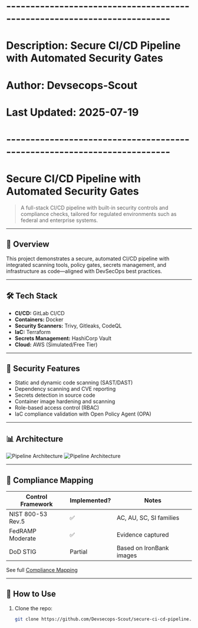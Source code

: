 # ------------------------------------------------------------------------
# Description: Secure CI/CD Pipeline with Automated Security Gates
# Author: Devsecops-Scout
# Last Updated: 2025-07-19
# ------------------------------------------------------------------------

# Secure CI/CD Pipeline with Automated Security Gates

> A full-stack CI/CD pipeline with built-in security controls and compliance checks, tailored for regulated environments such as federal and enterprise systems.

---

## 🚀 Overview

This project demonstrates a secure, automated CI/CD pipeline with integrated scanning tools, policy gates, secrets management, and infrastructure as code—aligned with DevSecOps best practices.

---

## 🛠️ Tech Stack

- **CI/CD:** GitLab CI/CD
- **Containers:** Docker
- **Security Scanners:** Trivy, Gitleaks, CodeQL
- **IaC:** Terraform
- **Secrets Management:** HashiCorp Vault
- **Cloud:** AWS (Simulated/Free Tier)

---

## 🔐 Security Features

- Static and dynamic code scanning (SAST/DAST)
- Dependency scanning and CVE reporting
- Secrets detection in source code
- Container image hardening and scanning
- Role-based access control (RBAC)
- IaC compliance validation with Open Policy Agent (OPA)

---

## 📊 Architecture

![Pipeline Architecture](./diagrams/secure-pipeline-arch.drawio)
![Pipeline Architecture](./screenshots/pipeline-flow.png)

---

## 🧩 Compliance Mapping

| Control Framework  | Implemented? | Notes                   |
|--------------------|--------------|-------------------------|
| NIST 800-53 Rev.5  | ✅           | AC, AU, SC, SI families |
| FedRAMP Moderate   | ✅           | Evidence captured       |
| DoD STIG           | Partial      | Based on IronBank images |

See full [Compliance Mapping](./docs/compliance-mapping.md)

---

## 📂 How to Use

1. Clone the repo:
   ```bash
   git clone https://github.com/Devsecops-Scout/secure-ci-cd-pipeline.git
